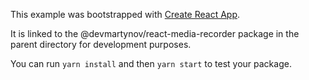 This example was bootstrapped with [Create React App](https://github.com/facebook/create-react-app).

It is linked to the @devmartynov/react-media-recorder package in the parent directory for development purposes.

You can run `yarn install` and then `yarn start` to test your package.
